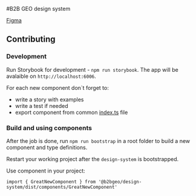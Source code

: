 #B2B GEO design system

[Figma](https://www.figma.com/file/2xqM6FnZwjdOEaOrEx5QMj/Routing-Design-System)

## Contributing

### Development
Run Storybook for development - `npm run storybook`. The app will be avalaible on `http://localhost:6006`.

For each new component don`t forget to: 
* write a story with examples
* write a test if needed
* export component from common [index.ts](https://a.yandex-team.ru/arc_vcs/maps/b2bgeo/frontend/packages/design-system/src/index.ts?rev=6e3d8505fc218ce5e0af6fe36725797c0f575b2d#L1) file

### Build and using components
After the job is done, run `npm run bootstrap` in a root folder to build a new component and type definitions. 

Restart your working project after the `design-system` is bootstrapped. 

Use component in your project: 
```
import { GreatNewComponent } from '@b2bgeo/design-system/dist/components/GreatNewComponent'
```
